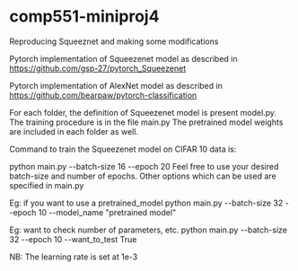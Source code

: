 # comp551-miniproj4

Reproducing Squeeznet and making some modifications

Pytorch implementation of Squeezenet model as described in https://github.com/gsp-27/pytorch_Squeezenet

Pytorch implementation of AlexNet model as described in https://github.com/bearpaw/pytorch-classification 

For each folder, the definition of Squeezenet model is present model.py. The training procedure is in the file main.py
The pretrained model weights are included in each folder as well.

Command to train the Squeezenet model on CIFAR 10 data is:

python main.py --batch-size 16 --epoch 20
Feel free to use your desired batch-size and number of epochs. 
Other options which can be used are specified in main.py 

Eg: if you want to use a pretrained_model
python main.py --batch-size 32 --epoch 10 --model_name "pretrained model"

Eg: want to check number of parameters, etc.
python main.py --batch-size 32 --epoch 10 --want_to_test True

NB: The learning rate is set at 1e-3
